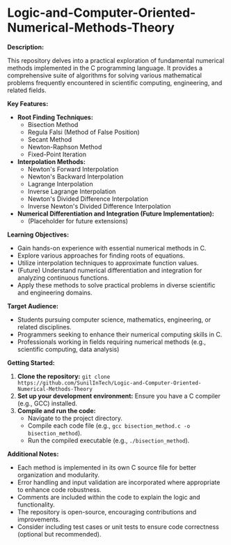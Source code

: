 # Logic-and-Computer-Oriented-Numerical-Methods-Theory

**Description:**

This repository delves into a practical exploration of fundamental numerical methods implemented in the C programming language. It provides a comprehensive suite of algorithms for solving various mathematical problems frequently encountered in scientific computing, engineering, and related fields.

**Key Features:**

- **Root Finding Techniques:**
    - Bisection Method
    - Regula Falsi (Method of False Position)
    - Secant Method
    - Newton-Raphson Method
    - Fixed-Point Iteration
- **Interpolation Methods:**
    - Newton's Forward Interpolation
    - Newton's Backward Interpolation
    - Lagrange Interpolation
    - Inverse Lagrange Interpolation
    - Newton's Divided Difference Interpolation
    - Inverse Newton's Divided Difference Interpolation
- **Numerical Differentiation and Integration (Future Implementation):**
    - (Placeholder for future extensions)

**Learning Objectives:**

- Gain hands-on experience with essential numerical methods in C.
- Explore various approaches for finding roots of equations.
- Utilize interpolation techniques to approximate function values.
- (Future) Understand numerical differentiation and integration for analyzing continuous functions.
- Apply these methods to solve practical problems in diverse scientific and engineering domains.

**Target Audience:**

- Students pursuing computer science, mathematics, engineering, or related disciplines.
- Programmers seeking to enhance their numerical computing skills in C.
- Professionals working in fields requiring numerical methods (e.g., scientific computing, data analysis)

**Getting Started:**

1. **Clone the repository:** `git clone https://github.com/SunilInTech/Logic-and-Computer-Oriented-Numerical-Methods-Theory`
2. **Set up your development environment:** Ensure you have a C compiler (e.g., GCC) installed.
3. **Compile and run the code:**
   - Navigate to the project directory.
   - Compile each code file (e.g., `gcc bisection_method.c -o bisection_method`).
   - Run the compiled executable (e.g., `./bisection_method`).

**Additional Notes:**

- Each method is implemented in its own C source file for better organization and modularity.
- Error handling and input validation are incorporated where appropriate to enhance code robustness.
- Comments are included within the code to explain the logic and functionality.
- The repository is open-source, encouraging contributions and improvements.
- Consider including test cases or unit tests to ensure code correctness (optional but recommended).

